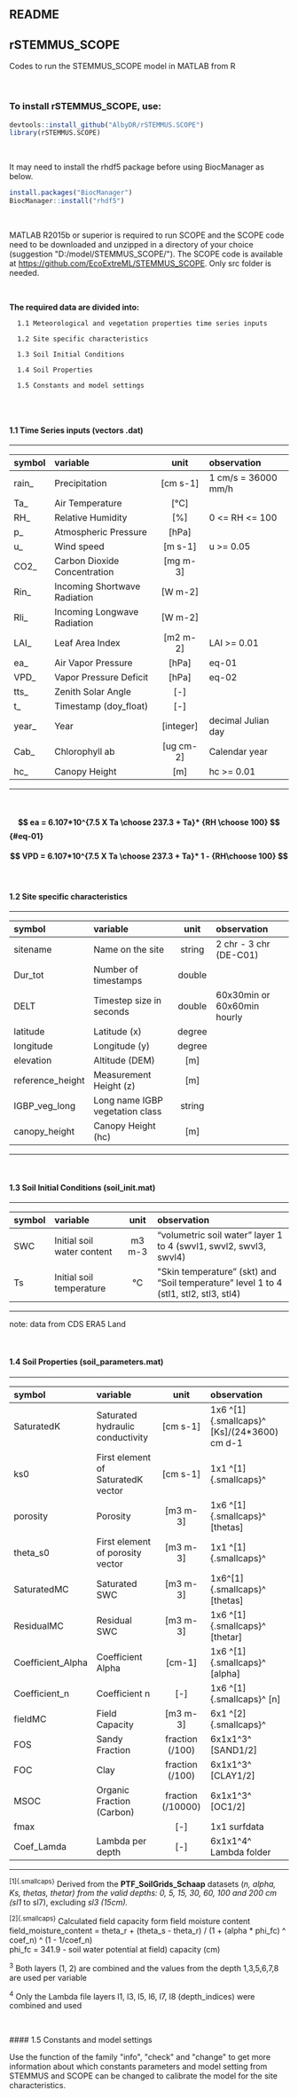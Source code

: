 ## README

## rSTEMMUS_SCOPE

Codes to run the STEMMUS_SCOPE model in MATLAB from R

<br/>

### To install rSTEMMUS_SCOPE, use:

``` r
devtools::install_github("AlbyDR/rSTEMMUS.SCOPE")
library(rSTEMMUS.SCOPE)
```

<br/>

It may need to install the rhdf5 package before using BiocManager as below.

``` r
install.packages("BiocManager")
BiocManager::install("rhdf5")
```

<br/>

MATLAB R2015b or superior is required to run SCOPE and the SCOPE code need to be downloaded and unzipped in a directory of your choice (suggestion "D:/model/STEMMUS_SCOPE/"). The SCOPE code is available at <https://github.com/EcoExtreML/STEMMUS_SCOPE>. Only src folder is needed.

<br/>

**The required data are divided into:**

```         
  1.1 Meteorological and vegetation properties time series inputs
  
  1.2 Site specific characteristics

  1.3 Soil Initial Conditions
  
  1.4 Soil Properties

  1.5 Constants and model settings
  
```

<br/>

#### 1.1 Time Series inputs (vectors .dat)

------------------------------------------------------------------------

| symbol | variable                     |   unit    | observation         |
|:-------|:-----------------------------|:---------:|:--------------------|
| rain\_ | Precipitation                | [cm s-1]  | 1 cm/s = 36000 mm/h |
| Ta\_   | Air Temperature              |   [°C]    |                     |
| RH\_   | Relative Humidity            |    [%]    | 0 \<= RH \<= 100    |
| p\_    | Atmospheric Pressure         |   [hPa]   |                     |
| u\_    | Wind speed                   |  [m s-1]  | u \>= 0.05          |
| CO2\_  | Carbon Dioxide Concentration | [mg m-3]  |                     |
| Rin\_  | Incoming Shortwave Radiation |  [W m-2]  |                     |
| Rli\_  | Incoming Longwave Radiation  |  [W m-2]  |                     |
| LAI\_  | Leaf Area Index              | [m2 m-2]  | LAI \>= 0.01        |
| ea\_   | Air Vapor Pressure           |   [hPa]   | eq-01               |
| VPD\_  | Vapor Pressure Deficit       |   [hPa]   | eq-02               |
| tts\_  | Zenith Solar Angle           |    [-]    |                     |
| t\_    | Timestamp (doy_float)        |    [-]    |                     |
| year\_ | Year                         | [integer] | decimal Julian day  |
| Cab\_  | Chlorophyll ab               | [ug cm-2] | Calendar year       |
| hc\_   | Canopy Height                |    [m]    | hc \>= 0.01         |

------------------------------------------------------------------------

<br/>

#### $$ ea = 6.107*10^{7.5 X Ta \choose 237.3 + Ta}* {RH \choose 100} $$ {#eq-01}

#### $$ VPD = 6.107*10^{7.5 X Ta \choose 237.3 + Ta}* 1 - {RH\choose 100} $$

<br/>

#### 1.2 Site specific characteristics

------------------------------------------------------------------------

| symbol | variable | unit | observation |
|:---------------|:---------------------|:--------------:|:------------------|
| sitename | Name on the site | string | 2 chr - 3 chr (DE-C01) |
| Dur_tot | Number of timestamps | double |  |
| DELT | Timestep size in seconds | double | 60x30min or 60x60min hourly |
| latitude | Latitude (x) | degree |  |
| longitude | Longitude (y) | degree |  |
| elevation | Altitude (DEM) | [m] |  |
| reference_height | Measurement Height (z) | [m] |  |
| IGBP_veg_long | Long name IGBP vegetation class | string |  |
| canopy_height | Canopy Height (hc) | [m] |  |

------------------------------------------------------------------------

<br/>

#### 1.3 Soil Initial Conditions (soil_init.mat)

------------------------------------------------------------------------

| symbol | variable | unit | observation |
|:-----------|:-----------|:----------:|:------------------------------------|
| SWC | Initial soil water content | m3 m-3 | “volumetric soil water” layer 1 to 4 (swvl1, swvl2, swvl3, swvl4) |
| Ts | Initial soil temperature | °C | "Skin temperature” (skt) and “Soil temperature” level 1 to 4 (stl1, stl2, stl3, stl4) |

------------------------------------------------------------------------

note: data from CDS ERA5 Land

<br/>

#### 1.4 Soil Properties (soil_parameters.mat)

------------------------------------------------------------------------

| symbol | variable | unit | observation |
|:--------------|:-----------------|:-------------:|:----------------------|
| SaturatedK | Saturated hydraulic conductivity | [cm s-1] | 1x6 ^[1]{.smallcaps}^ [Ks]/(24\*3600) cm d-1 |
| ks0 | First element of SaturatedK vector | [cm s-1] | 1x1 ^[1]{.smallcaps}^ |
| porosity | Porosity | [m3 m-3] | 1x6 ^[1]{.smallcaps}^ [thetas] |
| theta_s0 | First element of porosity vector | [m3 m-3] | 1x1 ^[1]{.smallcaps}^ |
| SaturatedMC | Saturated SWC | [m3 m-3] | 1x6^[1]{.smallcaps}^ [thetas] |
| ResidualMC | Residual SWC | [m3 m-3] | 1x6 ^[1]{.smallcaps}^ [thetar] |
| Coefficient_Alpha | Coefficient Alpha | [cm-1] | 1x6 ^[1]{.smallcaps}^ [alpha] |
| Coefficient_n | Coefficient n | [-] | 1x6 ^[1]{.smallcaps}^ [n] |
| fieldMC | Field Capacity | [m3 m-3] | 6x1 ^[2]{.smallcaps}^ |
| FOS | Sandy Fraction | fraction (/100) | 6x1x1^3^ [SAND1/2] |
| FOC | Clay | fraction (/100) | 6x1x1^3^ [CLAY1/2] |
| MSOC | Organic Fraction (Carbon) | fraction (/10000) | 6x1x1^3^ [OC1/2] |
| fmax |  | [-] | 1x1 surfdata |
| Coef_Lamda | Lambda per depth | [-] | 6x1x1^4^ Lambda folder |

------------------------------------------------------------------------

<sup>[1]{.smallcaps}</sup> Derived from the **PTF_SoilGrids_Schaap** datasets (*n, alpha, Ks, thetas, thetar) from the valid depths: 0, 5, 15, 30, 60, 100 and 200 cm (sl1* to sl7), excluding *sl3 (15cm).*

<sup>[2]{.smallcaps}</sup> Calculated field capacity form field moisture content\
field_moisture_content = theta_r + (theta_s - theta_r) / (1 + (alpha \* phi_fc) \^ coef_n) \^ (1 - 1/coef_n)\
phi_fc = 341.9 - soil water potential at field) capacity (cm)

<sup>3</sup> Both layers (1, 2) are combined and the values from the depth 1,3,5,6,7,8 are used per variable

<sup>4</sup> Only the Lambda file layers l1, l3, l5, l6, l7, l8 (depth_indices) were combined and used

<br/>

\#### 1.5 Constants and model settings

Use the function of the family "info", "check" and "change" to get more information about which constants parameters and model setting from STEMMUS and SCOPE can be changed to calibrate the model for the site characteristics.
